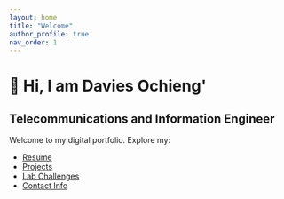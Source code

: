 ```yaml
---
layout: home
title: "Welcome"
author_profile: true
nav_order: 1
---
```



# 👋 Hi, I am Davies Ochieng'

## Telecommunications and Information Engineer



Welcome to my digital portfolio. Explore my:

- [Resume](_pages/resume.md)
- [Projects](_pages/projects.md)
- [Lab Challenges](_pages/labchallenges.md)
- [Contact Info](_pages/contact.md)
